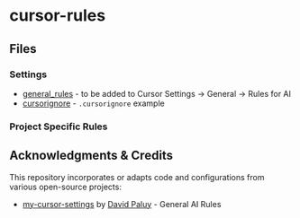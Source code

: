# cursor-rules

## Files

### Settings

* [general_rules](general_reuls.txt) - to be added to Cursor Settings -> General -> Rules for AI
* [cursorignore](cursorignore) - `.cursorignore` example

### Project Specific Rules


## Acknowledgments & Credits

This repository incorporates or adapts code and configurations from various open-source projects:

- [my-cursor-settings](https://github.com/dpaluy/my-cursor-settings) by [David Paluy](https://github.com/dpaluy) - General AI Rules
